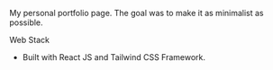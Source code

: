My personal portfolio page. The goal was to make it as minimalist as possible.

Web Stack
- Built with React JS and Tailwind CSS Framework.




